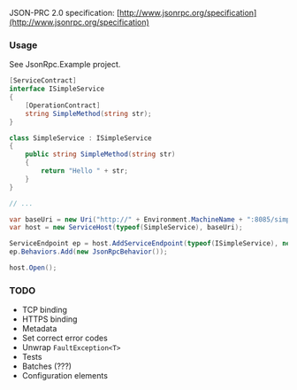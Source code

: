 JSON-PRC 2.0 specification: [http://www.jsonrpc.org/specification](http://www.jsonrpc.org/specification)

### Usage

See JsonRpc.Example project.

```csharp
[ServiceContract]
interface ISimpleService
{
    [OperationContract]
    string SimpleMethod(string str);
}

class SimpleService : ISimpleService
{
    public string SimpleMethod(string str)
    {
        return "Hello " + str;
    }
}

// ...

var baseUri = new Uri("http://" + Environment.MachineName + ":8085/simplesvc");
var host = new ServiceHost(typeof(SimpleService), baseUri);

ServiceEndpoint ep = host.AddServiceEndpoint(typeof(ISimpleService), new JsonRpcHttpBinding(), "json-rpc");
ep.Behaviors.Add(new JsonRpcBehavior());

host.Open();
```

### TODO
- TCP binding
- HTTPS binding
- Metadata
- Set correct error codes
- Unwrap `FaultException<T>`
- Tests
- Batches (???)
- Configuration elements
